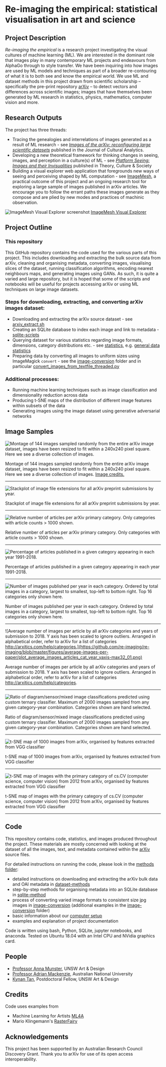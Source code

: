 # Re-imaging the empirical: statistical visualisation in art and science
## Project Description
_Re-imaging the empirical_ is a research project investigating the visual cultures of machine learning (ML). We are interested in the dominant role that images play in many contemporary ML projects and endeavours from AlphaGo through to style transfer. We have been inquiring into how images are used by ML models and techniques as part of a broader re-contouring of what it is to both see and know the empirical world. We use ML and dataset methods in this project drawn from scientific scholarship – specifically the pre-print repository [arXiv](https://arxiv.org/) – to detect vectors and differences across scientific images; images that have themselves been generated by ML research in statistics, physics, mathematics, computer vision and more.

## Research Outputs

The project has three threads:
- Tracing the genealogies and interrelations of images generated as a result of ML research - see [_Images of the arXiv: reconfiguring large scientific datasets_](https://culturalanalytics.org/article/21374-images-of-the-arxiv-reconfiguring-large-scientific-image-datasets) published in the Journal of Cultural Analytics.
- Developing a new theoretical framework for thinking changes in seeing, images, and perception in a culture(s) of ML - see [_Platform Seeing: Images and their Invisualities_](https://journals.sagepub.com/doi/10.1177/0263276419847508) published in Theory, Culture & Society
- Building a visual explorer web application that foregrounds new ways of seeing and perceiving shaped by ML computation - see [ImageMesh](https://imagemesh.ai/), a practical outcome of this project and an ongoing research tool for exploring a large sample of images published in arXiv articles. We encourage you to follow the errant paths these images generate as they compose and are plied by new modes and practices of machinic observation.

![ImageMesh Visual Explorer screenshot](https://github.com/re-imaging/re-imaging/blob/master/figures/ImageMesh/ImageMesh_Screenshot_NN_2021-07-14.png)
[ImageMesh Visual Explorer](https://imagemesh.ai/)

## Project Outline
### This repository

This GitHub repository contains the code used for the various parts of this project. This includes downloading and extracting the bulk source data from arXiv, cleaning and organising metadata, converting images, visualising slices of the dataset, running classification algorithms, encoding nearest neighbours maps, and generating images using GANs. As such, it is quite a varied and large repository, but it is hoped that some of the scripts and notebooks will be useful for projects accessing arXiv or using ML techniques on large image datasets.

### Steps for downloading, extracting, and converting arXiv images dataset: 
- Downloading and extracting the arXiv source dataset - see [arxiv_extract.sh](https://github.com/re-imaging/re-imaging/blob/master/arxiv-src-scripts/arxiv_extract.sh)
- Creating an SQLite database to index each image and link to metadata - [sqlite-scripts](https://github.com/re-imaging/re-imaging/blob/master/sqlite-scripts)
- Querying dataset for various statistics regarding image formats, dimensions, category distributions etc. - see [statistics](https://github.com/re-imaging/re-imaging/blob/master/statistics), e.g. [general data statistics](https://github.com/re-imaging/re-imaging/blob/master/statistics/data-statistics.org)
- Preparing data by converting all images to uniform sizes using ImageMagick `convert` - see the [image-conversion](https://github.com/re-imaging/re-imaging/tree/master/image-conversion) folder and in particular [convert_images_from_textfile_threaded.py](https://github.com/re-imaging/re-imaging/blob/master/image-conversion/convert_images_from_textfile_threaded.py)

### Additional processes:
- Running machine learning techniques such as image classification and dimensionality reduction across data
- Producing t-SNE maps of the distribution of different image features within subsets of the data
- Generating images using the image dataset using generative adversarial networks

## Image Samples
![Montage of 144 images sampled randomly from the entire arXiv image dataset, images
have been resized to fit within a 240x240 pixel square. Here we see a diverse collection of images.](https://github.com/re-imaging/re-imaging/blob/master/figures/montage/random_montage_144.jpg)

Montage of 144 images sampled randomly from the entire arXiv image dataset, images have been resized to fit within a 240x240 pixel square. Here we see a diverse collection of images. [Image credits.](https://github.com/re-imaging/re-imaging/blob/master/methods/credits.org#montage-12x12-random)

---

![Stackplot of image file extensions for all arXiv preprint submissions by year.](https://github.com/re-imaging/re-imaging/blob/master/figures/image-formats/extensions_stackplot_smaller_v4_legend_text.png)

Stackplot of image file extensions for all arXiv preprint submissions by year.

---

![Relative number of articles per arXiv primary category. Only categories with article counts > 1000 shown.](https://github.com/re-imaging/re-imaging/blob/master/figures/arxiv-cat-relativesize_2xsize.png)

Relative number of articles per arXiv primary category. Only categories with article counts > 1000 shown.

---

![Percentage of articles published in a given category appearing in each year 1991-2018.](https://github.com/re-imaging/re-imaging/blob/master/figures/arxiv-primcat-percent-volume-per-year_2xsize.png)

Percentage of articles published in a given category appearing in each year 1991-2018.

---

![Number of images published per year in each category. Ordered by total images in a category, largest to smallest, top-left to bottom right. Top 16 categories only shown here.](https://github.com/re-imaging/re-imaging/blob/master/figures/average-images-per-paper/plot_images_cat_year_indax_shareY_top16_v2.png)

Number of images published per year in each category. Ordered by total images in a category, largest to smallest, top-left to bottom right. Top 16 categories only shown here.

---

![Average number of images per article by all arXiv categories and years of submission to 2018. Y axis has been scaled to ignore outliers. Arranged in alphabetical order, refer to arXiv for a list of categories http://arxitics.com/help/categories.](https://github.com/re-imaging/re-imaging/blob/master/figures/average-images-per-paper/plot_average_images_articles_cat_year_yaxis-max32_01.png)

Average number of images per article by all arXiv categories and years of submission to 2018. Y axis has been scaled to ignore outliers. Arranged in alphabetical order, refer to arXiv for a list of categories http://arxitics.com/help/categories.

---

![Ratio of diagram/sensor/mixed image classifications predicted using custom ternary classifier. Maximum of 2000 images sampled from any given category-year combination. Categories shown are hand selected.](https://github.com/re-imaging/re-imaging/blob/master/figures/ternary-classifier/plot_ternary_classifier_predictions_subset_mixed_crop.png)

Ratio of diagram/sensor/mixed image classifications predicted using custom ternary classifier. Maximum of 2000 images sampled from any given category-year combination. Categories shown are hand selected.

---

![t-SNE map of 1000 images from arXiv, organised by features extracted from VGG classifier](https://github.com/re-imaging/re-imaging/blob/master/figures/t-SNE/example-tSNE-grid-arxiv1001_1000.jpg)

t-SNE map of 1000 images from arXiv, organised by features extracted from VGG classifier

---

![t-SNE map of images with the primary category of cs.CV (computer science, computer vision) from 2012 from arXiv, organised by features extracted from VGG classifier](https://github.com/re-imaging/re-imaging/blob/master/figures/t-SNE/tSNE_cuda_cs.CV_2012_n2000_p50_2019-06-18_16-35-11.png)

t-SNE map of images with the primary category of cs.CV (computer science, computer vision) from 2012 from arXiv, organised by features extracted from VGG classifier

---

## Code
This repository contains code, statistics, and images produced throughout the project. These materials are mostly concerned with looking at the dataset of all the images, text, and metadata contained within the [arXiv](https://arxiv.org) source files.

For detailed instructions on running the code, please look in the [methods folder](https://github.com/re-imaging/re-imaging/blob/master/methods/):
- detailed instructions on downloading and extracting the arXiv bulk data and OAI metadata in [dataset-methods](https://github.com/re-imaging/re-imaging/blob/master/methods/dataset-method.org)
- step-by-step methods for organising metadata into an SQLite database in [sqlite-method](https://github.com/re-imaging/re-imaging/blob/master/methods/sqlite-method.org)
- process of converting varied image formats to consistent size jpg images in [image-conversion](https://github.com/re-imaging/re-imaging/blob/master/methods/image-conversion.org) (additional examples in the [image-conversion](https://github.com/re-imaging/re-imaging/tree/master/image-conversion) folder)
- basic information about our [computer setup](https://github.com/re-imaging/re-imaging/blob/master/methods/setup.org)
- examples and explanation of project documentation

Code is written using bash, Python, SQLite, jupyter notebooks, and anaconda. Tested on Ubuntu 18.04 with an Intel CPU and NVidia graphics card.

## People
- [Professor Anna Munster](https://research.unsw.edu.au/people/professor-anna-marie-munster), UNSW Art & Design
- [Professor Adrian Mackenzie](https://researchers.anu.edu.au/researchers/mackenzie-a), Australian National University
- [Kynan Tan](https://kynantan.com/), Postdoctoral Fellow, UNSW Art & Design
## Credits
Code uses examples from
- Machine Learning for Artists [ML4A](https://ml4a.github.io)
- Mario Klingemann's [RasterFairy](https://github.com/Quasimondo/RasterFairy)
## Acknowledgements
This project has been supported by an Australian Research Council Discovery Grant.
Thank you to arXiv for use of its open access interoperability.
